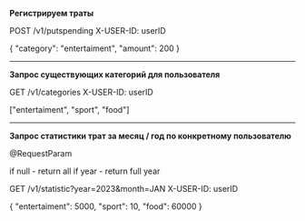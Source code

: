 **Регистрируем траты**

POST /v1/putspending
X-USER-ID: userID

{
"category": "entertaiment",
"amount": 200
}

--------

**Запрос существующих категорий для пользователя**

GET /v1/categories
X-USER-ID: userID

["entertaiment", "sport", "food"]

--------

**Запрос статистики трат за месяц / год по конкретному пользователю**

@RequestParam

if null - return all
if year - return full year 

GET /v1/statistic?year=2023&month=JAN
X-USER-ID: userID

{
"entertaiment": 5000,
"sport": 10,
"food": 60000
}